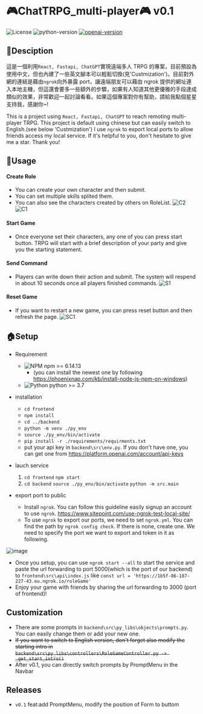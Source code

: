 # :video_game:ChatTRPG_multi-player:video_game: v0.1

![License](https://img.shields.io/badge/license-MIT-yellow)
![python-version](https://img.shields.io/badge/python-3.7-blue.svg)
[![openai-version](https://img.shields.io/badge/openai-0.27.2-orange.svg)](https://openai.com/)

## :closed_book:Desciption

這是一個利用`React, Fastapi, ChatGPT`實現遠端多人 TRPG 的專案，目前預設為使用中文，但也內建了一些英文腳本可以輕鬆切換(見'Custmization')。目前對外網的連結是藉由`ngrok`向外暴露 port，讓遠端朋友可以藉由 ngrok 提供的網址連入本地主機，但這還會要多一些額外的步驟，如果有人知道其他更優雅的手段達成類似的效果，非常歡迎一起討論看看。如果這個專案對你有幫助，請給我點個星星支持我，感謝你~!

This is a project using `React, Fastapi, ChatGPT` to reach remoting multi-player TRPG. This project is default using chinese but can easily switch to English.(see below 'Custmization') I use `ngrok` to export local ports to allow friends access my local service. If it's helpful to you, don't hesitate to give me a star. Thank you!

## :wrench:Usage

#### Create Role

- You can create your own character and then submit.
- You can set multiple skills splited them.
- You can also see the characters created by others on RoleList.
  ![C2](https://user-images.githubusercontent.com/25768669/227801125-b1ed0c10-5b8f-433d-a7f5-33ec15f870ff.PNG)
  ![C1](https://user-images.githubusercontent.com/25768669/227801134-00ff3343-7b4c-45fb-98c6-557b2b75b78a.PNG)

#### Start Game

- Once everyone set their characters, any one of you can press start button. TRPG will start with a brief description of your party and give you the starting statement.

#### Send Command

- Players can write down their action and submit. The system will respend in about 10 seconds once all players finished commands.
  ![S1](https://user-images.githubusercontent.com/25768669/227801147-4d61dfaf-3416-4d0c-bcd2-a1a747eb4cc5.PNG)

#### Reset Game

- If you want to restart a new game, you can press reset button and then refresh the page.
  ![SC1](https://user-images.githubusercontent.com/25768669/227801150-b555f12a-dab8-4ce0-8e26-5d5312e67c36.PNG)

## :house:Setup

- Requirement

  - ![NPM](https://img.shields.io/badge/NPM-%23CB3837.svg?style=for-the-badge&logo=npm&logoColor=white) npm >= 6.14.13
    - (you can install the newest one by following https://phoenixnap.com/kb/install-node-js-npm-on-windows)
  - ![Python](https://img.shields.io/badge/python-3670A0?style=for-the-badge&logo=python&logoColor=ffdd54) python >= 3.7

- installation
  - `cd frontend`
  - `npm install`
  - `cd ../backend`
  - `python -m venv ./py_env`
  - `source ./py_env/bin/activate`
  - `pip install -r ./requirements/requirments.txt`
  - put your api key in `backend\src\env.py`. If you don't have one, you can get one from https://platform.openai.com/account/api-keys
- lauch service
  1.  `cd frontend`
      `npm start`
  2.  `cd backend`
      `source ./py_env/bin/activate`
      `python -m src.main`
- export port to public

  - Install `ngrok`. You can follow this guideline easily signup an account to use `ngrok`. https://www.sitepoint.com/use-ngrok-test-local-site/
  - To use `ngrok` to export our ports, we need to set `ngrok.yml`. You can find the path by `ngrok config check`. If there is none, create one. We need to specify the port we want to export and token in it as following.

![image](https://user-images.githubusercontent.com/25768669/227801103-2eb501ca-06f9-4521-bf67-624e5da1b65d.png)

- Once you setup, you can use `ngrok start --all` to start the service and paste the url forwarding to port 5000(which is the port of our backend) to `frontend\src\api\index.js` like
  `const url = 'https://1b5f-86-187-227-43.eu.ngrok.io/roleGame'`
- Enjoy your game with friends by sharing the url forwarding to 3000 (port of frontend)!

## Customization

- There are some prompts in `backend\src\py_libs\objects\prompts.py`. You can easily change them or add your new one.
- ~~If you want to switch to English version, don't forget also modify the starting intro in `backend\src\py_libs\controllers\RoleGameController.py -> _get_start_intro()`~~
- After v0.1, you can directly switch prompts by PromptMenu in the Navbar

## Releases

- `v0.1` feat:add PromptMenu, modify the position of Form to buttom

